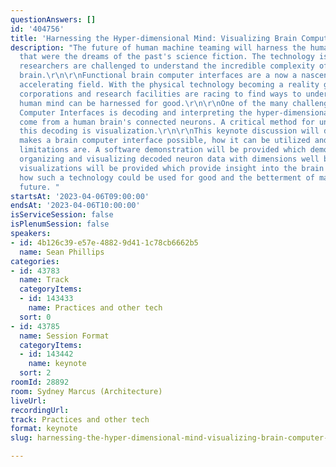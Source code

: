 ```yaml
---
questionAnswers: []
id: '404756'
title: 'Harnessing the Hyper-dimensional Mind: Visualizing Brain Computer Interfaces'
description: "The future of human machine teaming will harness the human mind in ways
  that were the dreams of the past's science fiction. The technology is here now but
  researchers are challenged to understand the incredible complexity of the human
  brain.\r\n\r\nFunctional brain computer interfaces are a now a nascent but rapidly
  accelerating field. With the physical technology becoming a reality governments,
  corporations and research facilities are racing to find ways to understand how the
  human mind can be harnessed for good.\r\n\r\nOne of the many challenges of Brain
  Computer Interfaces is decoding and interpreting the hyper-dimensional signals that
  come from a human brain's connected neurons. A critical method for understanding
  this decoding is visualization.\r\n\r\nThis keynote discussion will describe what
  makes a brain computer interface possible, how it can be utilized and what the current
  limitations are. A software demonstration will be provided which demonstrates receiving,
  organizing and visualizing decoded neuron data with dimensions well beyond 3D.  Animated
  visualizations will be provided which provide insight into the brain's actions and
  how such a technology could be used for good and the betterment of mankind in the
  future. "
startsAt: '2023-04-06T09:00:00'
endsAt: '2023-04-06T10:00:00'
isServiceSession: false
isPlenumSession: false
speakers:
- id: 4b126c39-e57e-4882-9d41-1c78cb6662b5
  name: Sean Phillips
categories:
- id: 43783
  name: Track
  categoryItems:
  - id: 143433
    name: Practices and other tech
  sort: 0
- id: 43785
  name: Session Format
  categoryItems:
  - id: 143442
    name: keynote
  sort: 2
roomId: 28892
room: Sydney Marcus (Architecture)
liveUrl: 
recordingUrl: 
track: Practices and other tech
format: keynote
slug: harnessing-the-hyper-dimensional-mind-visualizing-brain-computer-interfaces

---
```

